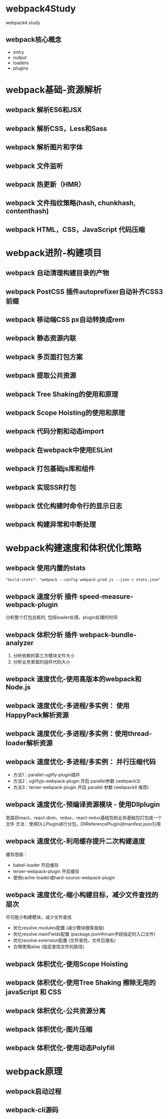 # webpack4Study
webpack4 study
## webpack核心概念
- entry
- output
- loaders
- plugins
# webpack基础-资源解析
## webpack 解析ES6和JSX
## webpack 解析CSS，Less和Sass
## webpack 解析图片和字体
## webpack 文件监听
## webpack 热更新（HMR）
## webpack 文件指纹策略(hash, chunkhash, contenthash)
## webpack HTML，CSS，JavaScript 代码压缩
# webpack进阶-构建项目
## webpack 自动清理构建目录的产物
## webpack PostCSS 插件autoprefixer自动补齐CSS3前缀
## webpack 移动端CSS px自动转换成rem
## webpack 静态资源内联
## webpack 多页面打包方案
## webpack 提取公共资源
## webpack Tree Shaking的使用和原理
## webpack Scope Hoisting的使用和原理
## webpack 代码分割和动态import
## webpack 在webpack中使用ESLint
## webpack 打包基础js库和组件
## webpack 实现SSR打包
## webpack 优化构建时命令行的显示日志
## webpack 构建异常和中断处理

# webpack构建速度和体积优化策略
## webpack 使用内置的stats
```
"build:stats": "webpack --config webpack.prod.js --json > stats.json"
```
## webpack 速度分析 插件 speed-measure-webpack-plugin
分析整个打包总耗时, 包括loader处理，plugin处理的时间

## webpack 体积分析 插件 webpack-bundle-analyzer
1. 分析依赖的第三方模块文件大小
2. 分析业务里面的组件代码大小

## webpack 速度优化-使用高版本的webpack和Node.js
## webpack 速度优化-多进程/多实例： 使用HappyPack解析资源
## webpack 速度优化-多进程/多实例：使用thread-loader解析资源
## webpack 速度优化-多进程/多实例： 并行压缩代码
- 方法1：parallel-uglify-plugin插件
- 方法2：uglifyjs-webpack-plugin 开启 parallel参数 (webpack3)
- 方法3：terser-webpack-plugin 开启 parallel 参数 (webpack4 推荐)
## webpack 速度优化-预编译资源模块 - 使用Dllplugin
思路将react，react-dom，redux，react-redux基础包和业务基础包打包成一个文件
方法：使用DLLPlugin进行分包，DllReferencePlugin对manifest.json引用

## webpack 速度优化-利用缓存提升二次构建速度
缓存思路：
- babel-loader 开启缓存
- terser-webpack-plugin 开启缓存
- 使用cache-loader或hard-source-webpack-plugin

## webpack 速度优化-缩小构建目标，减少文件查找的层次
尽可能少构建模块，减少文件查找
- 优化resolve.modules配置 (减少模块搜索层级)
- 优化resolve.mainFields配置 (package.json中main字段指定的入口文件)
- 优化resolve.extension配置 (文件查找，文件后缀名)
- 合理使用alias (指定查找文件的路径)
## webpack 体积优化-使用Scope Hoisting
## webpack 体积优化-使用Tree Shaking 擦除无用的javaScript 和 CSS
## webpack 体积优化-公共资源分离
## webpack 体积优化-图片压缩
## webpack 体积优化-使用动态Polyfill

# webpack原理
## webpack启动过程
## webpack-cli源码